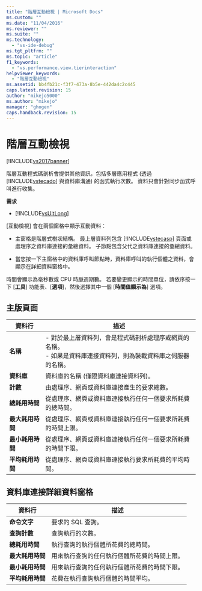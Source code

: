 ```yaml
---
title: "階層互動檢視 | Microsoft Docs"
ms.custom: ""
ms.date: "11/04/2016"
ms.reviewer: ""
ms.suite: ""
ms.technology: 
  - "vs-ide-debug"
ms.tgt_pltfrm: ""
ms.topic: "article"
f1_keywords: 
  - "vs.performance.view.tierinteraction"
helpviewer_keywords: 
  - "階層互動檢視"
ms.assetid: bb4fb21c-f3f7-473a-8b5e-442da4c2c445
caps.latest.revision: 15
author: "mikejo5000"
ms.author: "mikejo"
manager: "ghogen"
caps.handback.revision: 15
---
```

# 階層互動檢視
[!INCLUDE[vs2017banner](../code-quality/includes/vs2017banner.md)]

階層互動程式碼剖析會提供其他資訊，包括多層應用程式 \(透過 [!INCLUDE[vstecado](../data-tools/includes/vstecado_md.md)] 與資料庫溝通\) 的函式執行次數。  資料只會針對同步函式呼叫進行收集。  
  
 **需求**  
  
-   [!INCLUDE[vsUltLong](../code-quality/includes/vsultlong_md.md)]  
  
 \[互動檢視\] 會在兩個窗格中顯示互動資料：  
  
-   主窗格是階層式樹狀結構。  最上層資料列包含 [!INCLUDE[vstecasp](../code-quality/includes/vstecasp_md.md)] 頁面或處理序之資料庫連接的彙總資料。  子節點包含父代之資料庫連接的彙總資料。  
  
-   當您按一下主窗格中的資料庫呼叫節點時，資料庫呼叫的執行個體之資料，會顯示在詳細資料窗格中。  
  
 時間會顯示為毫秒數或 CPU 時脈週期數。  若要變更顯示的時間單位，請依序按一下 \[**工具**\] 功能表、\[**選項**\]，然後選擇其中一個 \[**時間值顯示為**\] 選項。  
  
## 主版頁面  
  
|資料行|描述|  
|---------|--------|  
|**名稱**|-   對於最上層資料列，會是程式碼剖析處理序或網頁的名稱。<br />-   如果是資料庫連接資料列，則為裝載資料庫之伺服器的名稱。|  
|**資料庫**|資料庫的名稱 \(僅限資料庫連接資料列\)。|  
|**計數**|由處理序、網頁或資料庫連接產生的要求總數。|  
|**總耗用時間**|從處理序、網頁或資料庫連接執行任何一個要求所耗費的總時間。|  
|**最大耗用時間**|從處理序、網頁或資料庫連接執行任何一個要求所耗費的時間上限。|  
|**最小耗用時間**|從處理序、網頁或資料庫連接執行任何一個要求所耗費的時間下限。|  
|**平均耗用時間**|從處理序、網頁或資料庫連接執行要求所耗費的平均時間。|  
  
## 資料庫連接詳細資料窗格  
  
|資料行|描述|  
|---------|--------|  
|**命令文字**|要求的 SQL 查詢。|  
|**查詢計數**|查詢執行的次數。|  
|**總耗用時間**|執行查詢的執行個體所花費的總時間。|  
|**最大耗用時間**|用來執行查詢的任何執行個體所花費的時間上限。|  
|**最小耗用時間**|用來執行查詢的任何執行個體所花費的時間下限。|  
|**平均耗用時間**|花費在執行查詢執行個體的時間平均。|
